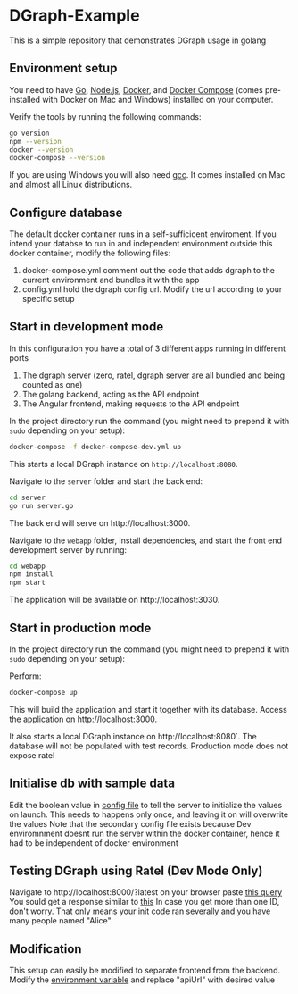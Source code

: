 # DGraph-Example

This is a simple repository that demonstrates DGraph usage in golang

## Environment setup

You need to have [Go](https://golang.org/),
[Node.js](https://nodejs.org/),
[Docker](https://www.docker.com/), and
[Docker Compose](https://docs.docker.com/compose/)
(comes pre-installed with Docker on Mac and Windows)
installed on your computer.

Verify the tools by running the following commands:

```sh
go version
npm --version
docker --version
docker-compose --version
```

If you are using Windows you will also need
[gcc](https://gcc.gnu.org/). It comes installed
on Mac and almost all Linux distributions.

## Configure database

The default docker container runs in a self-sufficicent enviroment.
If you intend your databse to run in and independent environment
outside this docker container, modify the following files:

1. docker-compose.yml comment out the code that adds dgraph to
   the current environment and bundles it with the app
2. config.yml hold the dgraph config url. Modify the url
   according to your specific setup

## Start in development mode

In this configuration you have a total of 3 different
apps running in different ports

1. The dgraph server (zero, ratel, dgraph server are all bundled
   and being counted as one)
2. The golang backend, acting as the API endpoint
3. The Angular frontend, making requests to the API endpoint

In the project directory run the command (you might
need to prepend it with `sudo` depending on your setup):

```sh
docker-compose -f docker-compose-dev.yml up
```

This starts a local DGraph instance on `http://localhost:8080`.

Navigate to the `server` folder and start the back end:

```sh
cd server
go run server.go
```

The back end will serve on http://localhost:3000.

Navigate to the `webapp` folder, install dependencies,
and start the front end development server by running:

```sh
cd webapp
npm install
npm start
```

The application will be available on http://localhost:3030.

## Start in production mode

In the project directory run the command (you might
need to prepend it with `sudo` depending on your setup):

Perform:

```sh
docker-compose up
```

This will build the application and start it together with
its database. Access the application on http://localhost:3000.

It also starts a local DGraph instance on http://localhost:8080`.
The database will not be populated with test records.
Production mode does not expose ratel

## Initialise db with sample data

Edit the boolean value in [config file](server/config.yml)
to tell the server to initialize the values on launch.
This needs to happens only once, and leaving it on will
overwrite the values
Note that the secondary config file exists because
Dev enviromnment doesnt run the server within the docker
container, hence it had to be independent of docker environment

## Testing DGraph using Ratel (Dev Mode Only)

Navigate to http://localhost:8000/?latest on your browser
paste [this query](/sample/query.graphql)
You sould get a response similar to [this](/sample/response.png)
In case you get more than one ID, don't worry. That only means
your init code ran severally and you have many people named "Alice"

## Modification

This setup can easily be modified to separate frontend from
the backend.
Modify the [environment variable](webapp/src/environments/environment.ts)
and replace "apiUrl" with desired value
